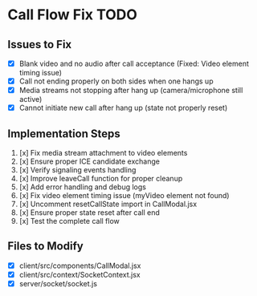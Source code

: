# Call Flow Fix TODO

## Issues to Fix
- [x] Blank video and no audio after call acceptance (Fixed: Video element timing issue)
- [x] Call not ending properly on both sides when one hangs up
- [x] Media streams not stopping after hang up (camera/microphone still active)
- [x] Cannot initiate new call after hang up (state not properly reset)

## Implementation Steps
1. [x] Fix media stream attachment to video elements
2. [x] Ensure proper ICE candidate exchange
3. [x] Verify signaling events handling
4. [x] Improve leaveCall function for proper cleanup
5. [x] Add error handling and debug logs
6. [x] Fix video element timing issue (myVideo element not found)
7. [x] Uncomment resetCallState import in CallModal.jsx
8. [x] Ensure proper state reset after call end
9. [x] Test the complete call flow

## Files to Modify
- [x] client/src/components/CallModal.jsx
- [x] client/src/context/SocketContext.jsx
- [x] server/socket/socket.js
